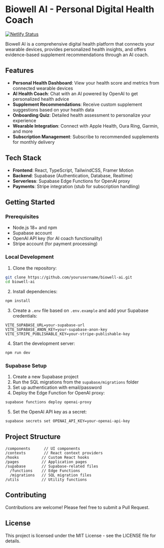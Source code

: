 # Biowell AI - Personal Digital Health Coach

[![Netlify Status](https://api.netlify.com/api/v1/badges/5239b3f1-f78c-4857-ad9d-ad1bb351d322/deploy-status)](https://app.netlify.com/projects/biowellai/deploys)

Biowell AI is a comprehensive digital health platform that connects your wearable devices, provides personalized health insights, and offers evidence-based supplement recommendations through an AI coach.

## Features

- **Personal Health Dashboard**: View your health score and metrics from connected wearable devices
- **AI Health Coach**: Chat with an AI powered by OpenAI to get personalized health advice
- **Supplement Recommendations**: Receive custom supplement suggestions based on your health data
- **Onboarding Quiz**: Detailed health assessment to personalize your experience
- **Wearable Integration**: Connect with Apple Health, Oura Ring, Garmin, and more
- **Subscription Management**: Subscribe to recommended supplements for monthly delivery

## Tech Stack

- **Frontend**: React, TypeScript, TailwindCSS, Framer Motion
- **Backend**: Supabase (Authentication, Database, Realtime)
- **Serverless**: Supabase Edge Functions for OpenAI proxy
- **Payments**: Stripe integration (stub for subscription handling)

## Getting Started

### Prerequisites

- Node.js 18+ and npm
- Supabase account
- OpenAI API key (for AI coach functionality)
- Stripe account (for payment processing)

### Local Development

1. Clone the repository:

```bash
git clone https://github.com/yourusername/biowell-ai.git
cd biowell-ai
```

2. Install dependencies:

```bash
npm install
```

3. Create a `.env` file based on `.env.example` and add your Supabase credentials:

```
VITE_SUPABASE_URL=your-supabase-url
VITE_SUPABASE_ANON_KEY=your-supabase-anon-key
VITE_STRIPE_PUBLISHABLE_KEY=your-stripe-publishable-key
```

4. Start the development server:

```bash
npm run dev
```

### Supabase Setup

1. Create a new Supabase project
2. Run the SQL migrations from the `supabase/migrations` folder
3. Set up authentication with email/password
4. Deploy the Edge Function for OpenAI proxy:

```bash
supabase functions deploy openai-proxy
```

5. Set the OpenAI API key as a secret:

```bash
supabase secrets set OPENAI_API_KEY=your-openai-api-key
```

## Project Structure

```
/components      // UI components 
/contexts        // React context providers
/hooks          // Custom React hooks
/pages          // Application pages
/supabase       // Supabase-related files
  /functions    // Edge Functions 
  /migrations   // SQL migration files
/utils          // Utility functions
```

## Contributing

Contributions are welcome! Please feel free to submit a Pull Request.

## License

This project is licensed under the MIT License - see the LICENSE file for details.

